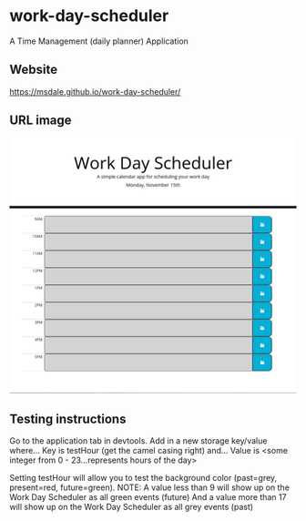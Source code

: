 # work-day-scheduler
A Time Management (daily planner) Application

## Website
https://msdale.github.io/work-day-scheduler/

## URL image
![Work-Day-Scheduler](./assets/images/work-day-scheduler.png)

## Testing instructions

Go to the application tab in devtools.  Add in a new storage key/value where...
  Key is testHour (get the camel casing right)
       and...
  Value is <some integer from 0 - 23...represents hours of the day>

Setting testHour will allow you to test the background color (past=grey, present=red, future=green).
NOTE: A value less than 9 will show up on the Work Day Scheduler as all green events (future)
      And a value more than 17 will show up on the Work Day Scheduler as all grey events (past)